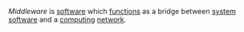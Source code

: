*Middleware* is [software](https://github.com/gcassel/Modular-Organization-Terminology/blob/master/terms/software.md) which [functions](https://github.com/gcassel/Modular-Organization-Terminology/blob/master/terms/function.md) as a bridge between [system software](https://github.com/gcassel/Modular-Organization-Terminology/blob/master/compound-terms/system-software.md) and a [computing](https://github.com/gcassel/Modular-Organization-Terminology/blob/master/terms/compute.md) [network](https://github.com/gcassel/Modular-Organization-Terminology/blob/master/terms/network.md).
